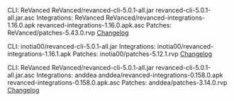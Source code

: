 CLI: ReVanced
ReVanced/revanced-cli-5.0.1-all.jar
revanced-cli-5.0.1-all.jar.asc
Integrations: ReVanced
ReVanced/revanced-integrations-1.16.0.apk
revanced-integrations-1.16.0.apk.asc
Patches: ReVanced/patches-5.43.0.rvp
[Changelog](https://github.com/revanced/revanced-patches/releases/tag/v5.43.0)


CLI: inotia00/revanced-cli-5.0.1-all.jar
Integrations: inotia00/revanced-integrations-1.16.1.apk
Patches: inotia00/patches-5.12.1.rvp
[Changelog](https://github.com/inotia00/revanced-patches/releases/tag/v5.12.1)


CLI: ReVanced
ReVanced/revanced-cli-5.0.1-all.jar
revanced-cli-5.0.1-all.jar.asc
Integrations: anddea
anddea/revanced-integrations-0.158.0.apk
revanced-integrations-0.158.0.apk.asc
Patches: anddea/patches-3.14.0.rvp
[Changelog](https://github.com/anddea/revanced-patches/releases/tag/v3.14.0)
